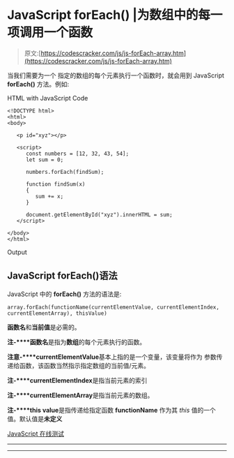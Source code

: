 # JavaScript forEach() |为数组中的每一项调用一个函数

> 原文:[https://codescracker.com/js/js-forEach-array.htm](https://codescracker.com/js/js-forEach-array.htm)

当我们需要为一个 指定的数组的每个元素执行一个函数时，就会用到 JavaScript **forEach()** 方法。例如:

HTML with JavaScript Code

```
<!DOCTYPE html>
<html>
<body>

   <p id="xyz"></p>

   <script>
      const numbers = [12, 32, 43, 54];
      let sum = 0;

      numbers.forEach(findSum);

      function findSum(x)
      {
         sum += x;
      }

      document.getElementById("xyz").innerHTML = sum;
   </script>

</body>
</html>
```

Output

## JavaScript forEach()语法

JavaScript 中的 **forEach()** 方法的语法是:

```
array.forEach(functionName(currentElementValue, currentElementIndex, currentElementArray), thisValue)
```

**函数名**和**当前值**是必需的。

**注-****函数名**是指为**数组**的每个元素执行的函数。

**注意-****currentElementValue**基本上指的是一个变量，该变量将作为 参数传递给函数，该函数当然指示指定数组的当前值/元素。

**注-****currentElementIndex**是指当前元素的索引

**注-****currentElementArray**是指当前元素的数组。

**注-****this value**是指传递给指定函数 **functionName** 作为其 *this* 值的一个值。默认值是**未定义**

[JavaScript 在线测试](/exam/showtest.php?subid=6)

* * *

* * *